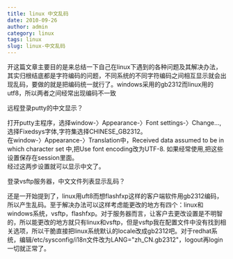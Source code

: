 ```yaml
---
title: linux 中文乱码
date: 2010-09-26
author: admin
category: linux
tags: linux
slug: linux-中文乱码
---
```


开这篇文章主要目的是来总结一下自己在linux下遇到的各种问题及其解决办法，其实归根结底都是字符编码的问题，不同系统的不同字符编码之间相互显示就会出现乱码，要做的就是把编码统一就行了。windows采用的gb2312而linux用的utf8，所以两者之间经常出现编码不一致

远程登录putty的中文显示？

打开putty主程序，选择window-〉Appearance-〉Font
settings-〉Change...,选择Fixedsys字体,字符集选择CHINESE\_GB2312。  
在window-〉Appearance-〉Translation中，Received data assumed to be in
which character set 中,把Use font encoding改为UTF-8.
如果经常使用,把这些设置保存在session里面。  
经过这两步设置就可以显示中文了。

登录vsftp服务器，中文文件列表显示乱码？

还是一开始提到了，linux用uft8而想flashfxp这样的客户端软件用gb2312编码，所以产生乱码。至于解决办法可以这样考虑能更改的地方有四个：linux和windows系统，vsftp，flashfxp。对于服务器而言，让客户去更改设置是不明智的，所以能更改的地方就只有linux和vsftp，但是vsftp我在配置文件中没有找到相关选项，所以干脆直接把linux系统默认的locale改成gb2312吧。对于redhat系统，编辑/etc/sysconfig/i18n文件改为LANG="zh\_CN.gb2312"，logout再login一切就正常了。
